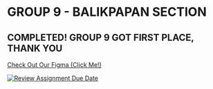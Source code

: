 <h1>GROUP 9 - BALIKPAPAN SECTION</h1>

<h2>COMPLETED! GROUP 9 GOT FIRST PLACE, THANK YOU</h2>


[Check Out Our Figma (Click Me!)](https://www.figma.com/file/FiQ19DswsD940ouuPWrgHo/BALIKPAPAN---GROUP-9-CAPSTONE-PROJECT?type=design&node-id=0%3A1&mode=design&t=WwoVIIRS9t1Vx5iy-1)

[![Review Assignment Due Date](https://classroom.github.com/assets/deadline-readme-button-24ddc0f5d75046c5622901739e7c5dd533143b0c8e959d652212380cedb1ea36.svg)](https://classroom.github.com/a/0wBSnje4)
